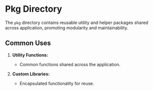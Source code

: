 # Pkg Directory

The `pkg` directory contains reusable utility and helper packages shared across application, promoting modularity and maintainability.

## Common Uses

1. **Utility Functions:**
   - Common functions shared across the application.

2. **Custom Libraries:**
   - Encapsulated functionality for reuse.